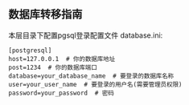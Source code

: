 ## 数据库转移指南

本层目录下配置pgsql登录配置文件 database.ini:

```
[postgresql]
host=127.0.0.1  # 你的数据库地址
post=1234  # 你的数据库端口
database=your_database_name  # 要登录的数据库名称
user=your_user_name  # 要登录的用户名(需要管理员权限)
password=your_password  # 密码
```